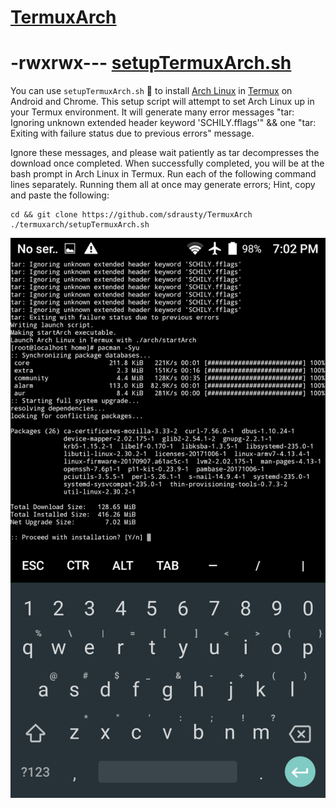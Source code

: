 # [TermuxArch](https://github.com/sdrausty/TermuxArch)

# -rwxrwx--- [setupTermuxArch.sh](https://github.com/sdrausty/TermuxArch/blob/master/setupTermuxArch.sh)

You can use `setupTermuxArch.sh` 📲 to install [Arch Linux](http://mirror.archlinuxarm.org/os/) in [Termux](https://wiki.termux.com/) on Android and Chrome. This setup script will attempt to set Arch Linux up in your Termux environment. It  will generate many error messages \"tar: Ignoring unknown extended header keyword 'SCHILY.fflags'\" && one \"tar: Exiting with failure status due to previous errors\" message.

Ignore these messages, and please wait patiently as tar decompresses the download once completed. When successfully completed, you will be at the bash prompt in Arch Linux in Termux. Run each of the following command lines separately. Running them all at once may generate errors; Hint, copy and paste the following: 

```
cd && git clone https://github.com/sdrausty/TermuxArch
./termuxarch/setupTermuxArch.sh

```

![Linux on Android](./archntoau.png)

